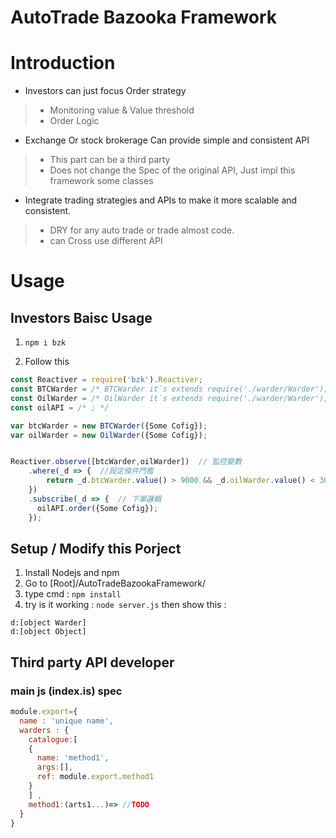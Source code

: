 # AutoTrade Bazooka Framework

# Introduction

* Investors can just focus Order strategy
> * Monitoring value & Value threshold
> * Order Logic

* Exchange Or stock brokerage Can provide simple and consistent API 
> * This part can be a third party
> * Does not change the Spec of the original API, Just impl this framework some classes

* Integrate trading strategies and APIs to make it more scalable and consistent. 
> * DRY for any auto trade or trade almost code.
> * can Cross use different API


# Usage

## Investors Baisc Usage

1. ``` npm i bzk ```

2. Follow this

```javascript
const Reactiver = require('bzk').Reactiver;
const BTCWarder = /* BTCWarder it`s extends require('./warder/Warder'); Thirst Party*/
const OilWarder = /* OilWarder it`s extends require('./warder/Warder'); Thirst Party */
const oilAPI = /* ; */

var btcWarder = new BTCWarder({Some Cofig});
var oilWarder = new OilWarder({Some Cofig});


Reactiver.observe([btcWarder,oilWarder])  // 監控變數
    .where(_d => {  //設定條件門檻
        return _d.btcWarder.value() > 9000 && _d.oilWarder.value() < 30;
    })
    .subscribe(_d => {  // 下單邏輯
      oilAPI.order({Some Cofig});
    });


```


## Setup / Modify this Porject
1. Install Nodejs and npm 
2. Go to [Root]/AutoTradeBazookaFramework/ 
3. type cmd : ``npm install``
4. try is it working : ``node server.js``
then show this :
```
d:[object Warder]
d:[object Object]
```
## Third party API developer

### main js (index.is) spec

```javascript
module.export={
  name : 'unique name',
  warders : {
    catalogue:[
    {
      name: 'method1',
      args:[],
      ref: module.export.method1
    }
    ] ,
    method1:(arts1...)=> //TODO
  }
}
```





